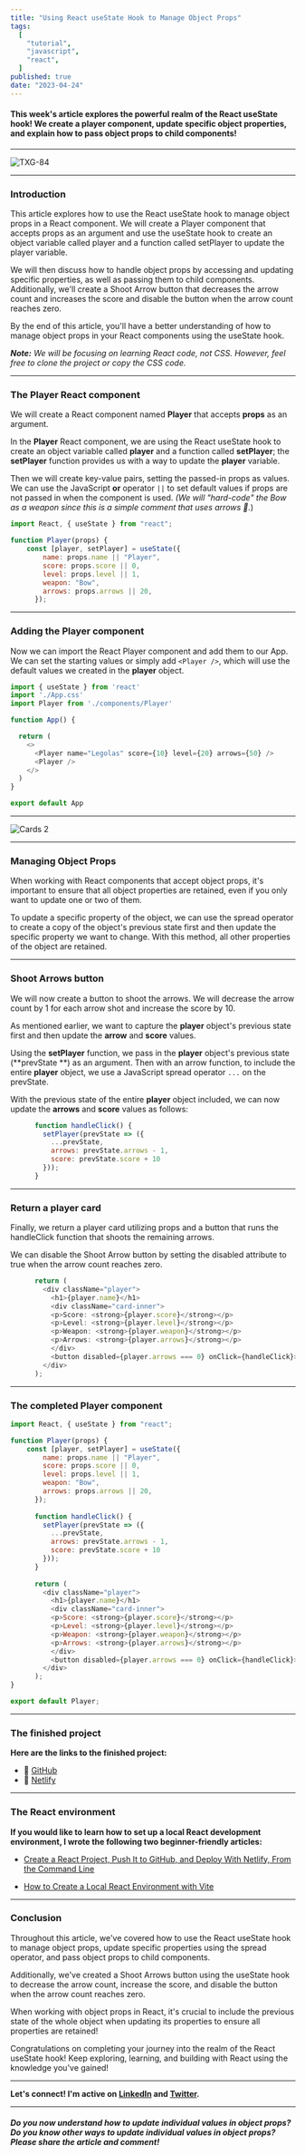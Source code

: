 ```yaml
---
title: "Using React useState Hook to Manage Object Props"
tags:
  [
    "tutorial",
    "javascript",
    "react",
  ]
published: true
date: "2023-04-24"
---
```


#### This week's article explores the powerful realm of the React useState hook! We create a player component, update specific object properties, and explain how to pass object props to child components!

---

![TXG-84](img/04-24-23/TN-TXG-85-NEW.png)

---

### Introduction
This article explores how to use the React useState hook to manage object props in a React component. We will create a Player component that accepts props as an argument and use the useState hook to create an object variable called player and a function called setPlayer to update the player variable. 

We will then discuss how to handle object props by accessing and updating specific properties, as well as passing them to child components. Additionally, we'll create a Shoot Arrow button that decreases the arrow count and increases the score and disable the button when the arrow count reaches zero. 

By the end of this article, you'll have a better understanding of how to manage object props in your React components using the useState hook.

***Note:*** *We will be focusing on learning React code, not CSS. However, feel free to clone the project or copy the CSS code.*

---

### The Player React component
We will create a React component named **Player** that accepts **props** as an argument.
 
In the **Player** React component, we are using the React useState hook to create an object variable called **player**  and a function called **setPlayer**; the **setPlayer** function provides us with a way to update the  **player** variable.

Then we will create key-value pairs, setting the passed-in props as values. We can use the JavaScript **or** operator `||` to set default values if props are not passed in when the component is used. *(We will "hard-code" the Bow as a weapon since this is a simple comment that uses arrows 🏹.*) 

```javascript
import React, { useState } from "react";

function Player(props) {
    const [player, setPlayer] = useState({
        name: props.name || "Player",
        score: props.score || 0,
        level: props.level || 1,
        weapon: "Bow",
        arrows: props.arrows || 20,
      });
```

---

### Adding the Player component
Now we can import the React Player component and add them to our App. We can set the starting values or simply add `<Player />`, which will use the default values we created in the **player** object. 

```javascript
import { useState } from 'react'
import './App.css'
import Player from './components/Player'

function App() {

  return (
    <>
      <Player name="Legolas" score={10} level={20} arrows={50} />
      <Player />
    </>
  )
}

export default App
```

---

![Cards 2](img/04-24-23/Cards-02.png)

---

### Managing Object Props
When working with React components that accept object props, it's important to ensure that all object properties are retained, even if you only want to update one or two of them.

To update a specific property of the object, we can use the spread operator to create a copy of the object's previous state first and then update the specific property we want to change. With this method, all other properties of the object are retained.

---

### Shoot Arrows button
We will now create a button to shoot the arrows. We will decrease the arrow count by 1 for each arrow shot and increase the score by 10.

As mentioned earlier, we want to capture the **player** object's previous state first and then update the **arrow** and **score** values.

Using the **setPlayer** function, we pass in the **player** object's previous state (**prevState **) as an argument. Then with an arrow function, to include the entire **player** object, we use a JavaScript spread operator `...` on the prevState. 

With the previous state of the entire **player** object included, we can now update the **arrows** and **score** values as follows:

```javascript
      function handleClick() {
        setPlayer(prevState => ({
          ...prevState,
          arrows: prevState.arrows - 1,
          score: prevState.score + 10
        }));
      }
```

---

### Return a player card
Finally, we return a player card utilizing props and a button that runs the handleClick function that shoots the remaining arrows.

We can disable the Shoot Arrow button by setting the disabled attribute to true when the arrow count reaches zero.

```javascript
      return (
        <div className="player">
          <h1>{player.name}</h1>
          <div className="card-inner">
          <p>Score: <strong>{player.score}</strong></p>
          <p>Level: <strong>{player.level}</strong></p>
          <p>Weapon: <strong>{player.weapon}</strong></p>
          <p>Arrows: <strong>{player.arrows}</strong></p>
          </div>
          <button disabled={player.arrows === 0} onClick={handleClick}>Shoot Arrow</button>
        </div>
      );
```

---

### The completed Player component
```javascript
import React, { useState } from "react";

function Player(props) {
    const [player, setPlayer] = useState({
        name: props.name || "Player",
        score: props.score || 0,
        level: props.level || 1,
        weapon: "Bow",
        arrows: props.arrows || 20,
      });
    
      function handleClick() {
        setPlayer(prevState => ({
          ...prevState,
          arrows: prevState.arrows - 1,
          score: prevState.score + 10
        }));
      }
    
      return (
        <div className="player">
          <h1>{player.name}</h1>
          <div className="card-inner">
          <p>Score: <strong>{player.score}</strong></p>
          <p>Level: <strong>{player.level}</strong></p>
          <p>Weapon: <strong>{player.weapon}</strong></p>
          <p>Arrows: <strong>{player.arrows}</strong></p>
          </div>
          <button disabled={player.arrows === 0} onClick={handleClick}>Shoot Arrow</button>
        </div>
      );
}

export default Player;
```

---

### The finished project
**Here are the links to the finished project:**
* 🔗 [GitHub](https://github.com/MichaelLarocca/react-hooks-usestate-player-object)
* 🔗 [Netlify](https://react-hooks-usestate-player-object.netlify.app/)

---

### The React environment

**If you would like to learn how to set up a local React development environment, I wrote the following two beginner-friendly articles:**

* [Create a React Project, Push It to GitHub, and Deploy With Netlify, From the Command Line](https://selftaughttxg.com/2023/03-23/create-a-react-project-push-it-to-github-and-deploy-with-netlify-from-the-command-line/)
    
* [How to Create a Local React Environment with Vite](https://selftaughttxg.com/2023/03-23/how-to-create-a-local-react-environment-with-vite/)
    

---

### Conclusion
Throughout this article, we've covered how to use the React useState hook to manage object props, update specific properties using the spread operator, and pass object props to child components. 

Additionally, we've created a Shoot Arrows button using the useState hook to decrease the arrow count, increase the score, and disable the button when the arrow count reaches zero.

When working with object props in React, it's crucial to include the previous state of the whole object when updating its properties to ensure all properties are retained!

Congratulations on completing your journey into the realm of the React useState hook! Keep exploring, learning, and building with React using the knowledge you've gained!

---

**Let's connect! I'm active on [LinkedIn](https://www.linkedin.com/in/michaeljudelarocca/) and [Twitter](https://twitter.com/MikeJudeLarocca).**

---

###### ***Do you now understand how to update individual values in object props? Do you know other ways to update individual values in object props? Please share the article and comment!***

